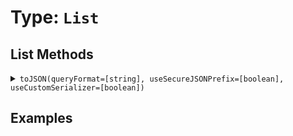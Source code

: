 [comment]: # (Note: This documentation is generated dynamically in the build process.  To modify the contents, change the javadoc on the type class, itself)

# Type: `List`



## List Methods

<details>
<summary><code>toJSON(queryFormat=[string], useSecureJSONPrefix=[boolean], useCustomSerializer=[boolean])</code></summary>

Converts a ColdFusion variable into a JSON (JavaScript Object Notation) string.

 Arguments:

| Argument | Type | Required | Default |
|----------|------|----------|---------|
| `queryFormat` | `string` | `false` | `row` |
| `useSecureJSONPrefix` | `boolean` | `false` | `false` |
| `useCustomSerializer` | `boolean` | `false` | `null` |

</details>


## Examples
